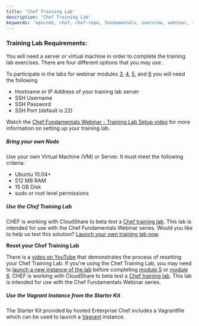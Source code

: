 ```yaml
---
title: 'Chef Training Lab'
description: 'Chef Training Lab'
keywords: 'opscode, chef, chef-repo, fundamentals, overview, webinar, template'
---
```


### Training Lab Requirements:

You will need a server or virtual machine in order to complete the training lab exercises.  There are four different options that you may use.

To participate in the labs for webinar modules [3][week3_webinar], [4][week4_webinar], [5][week5_webinar], and [6][week6_webinar] you will need the following

- Hostname or IP Address of your training lab server
- SSH Username
- SSH Password
- SSH Port (default is 22)

Watch the [Chef Fundamentals Webinar - Training Lab Setup video][youtube-training-lab] for more information on setting up your training lab.

##### Bring your own Node

Use your own Virtual Machine (VM) or Server.  It must meet the following criteria:

- Ubuntu 10.04+
- 512 MB RAM
- 15 GB Disk
- sudo or root level permissions

##### Use the Chef Training Lab

CHEF is working with CloudShare to beta test a [Chef training lab][chef-lab].  This lab is intended for use with the Chef Fundamentals Webinar series.  Would you like to help us test this solution?  [Launch your own training lab now][chef-lab].

**Reset your Chef Training Lab**

There is a [video on YouTube][youtube-lab-reset] that demonstrates the process of resetting your Chef Training Lab.
If you're using the Chef Training Lab, you may need to [launch a new instance of the lab][chef-lab] before completing [module 5][week5_webinar] or [module 6][week6_webinar].  CHEF is working with CloudShare to beta test a [Chef training lab][chef-lab].  This lab is intended for use with the Chef Fundamentals Webinar series.

##### Use the Vagrant Instance from the Starter Kit

The Starter Kit provided by hosted Enterprise Chef includes a Vagrantfile which can be used to launch a [Vagrant][vagrantup] instance.


[chef-lab]: http://opscode-cheflab.herokuapp.com/labs/fundamentalswebinar/ubuntu/attend
[vagrantup]:  http://vagrantup.com
[youtube-lab-reset]: http://www.youtube.com/watch?v=XJdVXAZ95xE
[youtube-training-lab]: http://www.youtube.com/watch?v=4RrzK1ozitE
[week3_webinar]: /screencasts/fundi-webinar-week-3/
[week4_webinar]: /screencasts/fundi-webinar-week-4/
[week5_webinar]: /screencasts/fundi-webinar-week-5/
[week6_webinar]: /screencasts/fundi-webinar-week-6/
